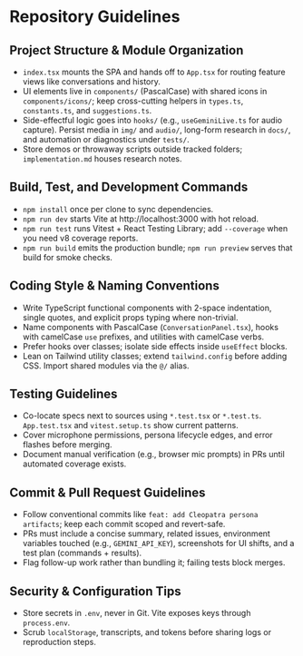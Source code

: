 # Repository Guidelines

## Project Structure & Module Organization
- `index.tsx` mounts the SPA and hands off to `App.tsx` for routing feature views like conversations and history.
- UI elements live in `components/` (PascalCase) with shared icons in `components/icons/`; keep cross-cutting helpers in `types.ts`, `constants.ts`, and `suggestions.ts`.
- Side-effectful logic goes into `hooks/` (e.g., `useGeminiLive.ts` for audio capture). Persist media in `img/` and `audio/`, long-form research in `docs/`, and automation or diagnostics under `tests/`.
- Store demos or throwaway scripts outside tracked folders; `implementation.md` houses research notes.

## Build, Test, and Development Commands
- `npm install` once per clone to sync dependencies.
- `npm run dev` starts Vite at http://localhost:3000 with hot reload.
- `npm run test` runs Vitest + React Testing Library; add `--coverage` when you need v8 coverage reports.
- `npm run build` emits the production bundle; `npm run preview` serves that build for smoke checks.

## Coding Style & Naming Conventions
- Write TypeScript functional components with 2-space indentation, single quotes, and explicit props typing where non-trivial.
- Name components with PascalCase (`ConversationPanel.tsx`), hooks with camelCase `use` prefixes, and utilities with camelCase verbs.
- Prefer hooks over classes; isolate side effects inside `useEffect` blocks.
- Lean on Tailwind utility classes; extend `tailwind.config` before adding CSS. Import shared modules via the `@/` alias.

## Testing Guidelines
- Co-locate specs next to sources using `*.test.tsx` or `*.test.ts`. `App.test.tsx` and `vitest.setup.ts` show current patterns.
- Cover microphone permissions, persona lifecycle edges, and error flashes before merging.
- Document manual verification (e.g., browser mic prompts) in PRs until automated coverage exists.

## Commit & Pull Request Guidelines
- Follow conventional commits like `feat: add Cleopatra persona artifacts`; keep each commit scoped and revert-safe.
- PRs must include a concise summary, related issues, environment variables touched (e.g., `GEMINI_API_KEY`), screenshots for UI shifts, and a test plan (commands + results).
- Flag follow-up work rather than bundling it; failing tests block merges.

## Security & Configuration Tips
- Store secrets in `.env`, never in Git. Vite exposes keys through `process.env`.
- Scrub `localStorage`, transcripts, and tokens before sharing logs or reproduction steps.

